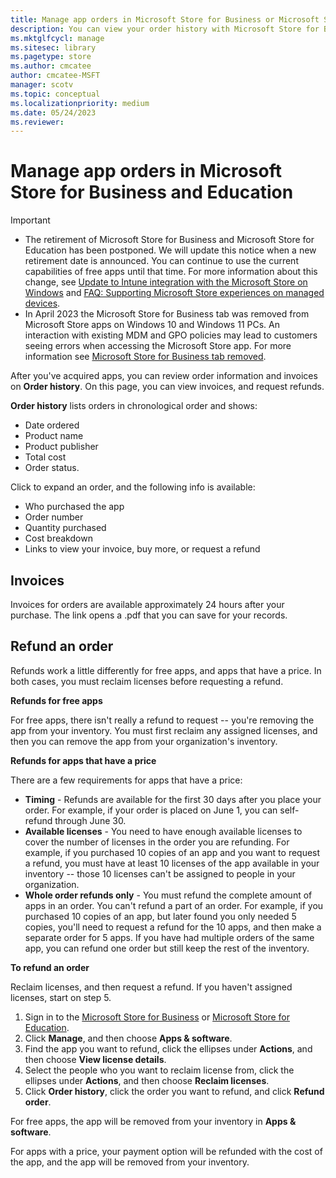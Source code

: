 ```yaml
---
title: Manage app orders in Microsoft Store for Business or Microsoft Store for Education (Windows 10)
description: You can view your order history with Microsoft Store for Business or Microsoft Store for Education.
ms.mktglfcycl: manage
ms.sitesec: library
ms.pagetype: store
ms.author: cmcatee
author: cmcatee-MSFT
manager: scotv
ms.topic: conceptual
ms.localizationpriority: medium
ms.date: 05/24/2023
ms.reviewer: 
---
```


# Manage app orders in Microsoft Store for Business and Education

> [!IMPORTANT]
>
> - The retirement of Microsoft Store for Business and Microsoft Store for Education has been postponed. We will update this notice when a new retirement date is announced. You can continue to use the current capabilities of free apps until that time. For more information about this change, see [Update to Intune integration with the Microsoft Store on Windows](https://techcommunity.microsoft.com/t5/windows-it-pro-blog/update-to-endpoint-manager-integration-with-the-microsoft-store/ba-p/3585077) and [FAQ: Supporting Microsoft Store experiences on managed devices](https://techcommunity.microsoft.com/t5/windows-management/faq-supporting-microsoft-store-experiences-on-managed-devices/m-p/3585286).
> - In April 2023 the Microsoft Store for Business tab was removed from Microsoft Store apps on Windows 10 and Windows 11 PCs. An interaction with existing MDM and GPO policies may lead to customers seeing errors when accessing the Microsoft Store app. For more information see [Microsoft Store for Business tab removed](manage-access-to-private-store.md#microsoft-store-for-business-tab-removed).

After you've acquired apps, you can review order information and invoices on **Order history**. On this page, you can view invoices, and request refunds.

**Order history** lists orders in chronological order and shows:

- Date ordered
- Product name
- Product publisher
- Total cost
- Order status.

Click to expand an order, and the following info is available:

- Who purchased the app
- Order number
- Quantity purchased
- Cost breakdown
- Links to view your invoice, buy more, or request a refund

## Invoices

Invoices for orders are available approximately 24 hours after your purchase. The link opens a .pdf that you can save for your records.

## Refund an order

Refunds work a little differently for free apps, and apps that have a price. In both cases, you must reclaim licenses before requesting a refund.

**Refunds for free apps**

For free apps, there isn't really a refund to request -- you're removing the app from your inventory. You must first reclaim any assigned licenses, and then you can remove the app from your organization's inventory.

**Refunds for apps that have a price**

There are a few requirements for apps that have a price:

- **Timing** - Refunds are available for the first 30 days after you place your order. For example, if your order is placed on June 1, you can self-refund through June 30.
- **Available licenses** - You need to have enough available licenses to cover the number of licenses in the order you are refunding. For example, if you purchased 10 copies of an app and you want to request a refund, you must have at least 10 licenses of the app available in your inventory -- those 10 licenses can't be assigned to people in your organization.
- **Whole order refunds only** - You must refund the complete amount of apps in an order. You can't refund a part of an order. For example, if you purchased 10 copies of an app, but later found you only needed 5 copies, you'll need to request a refund for the 10 apps, and then make a separate order for 5 apps. If you have had multiple orders of the same app, you can refund one order but still keep the rest of the inventory.

**To refund an order**

Reclaim licenses, and then request a refund. If you haven't assigned licenses, start on step 5.
1.  Sign in to the [Microsoft Store for Business](https://businessstore.microsoft.com) or [Microsoft Store for Education](https://educationstore.microsoft.com).
2. Click **Manage**, and then choose **Apps & software**.
3. Find the app you want to refund, click the ellipses under **Actions**, and then choose **View license details**.
4.  Select the people who you want to reclaim license from, click the ellipses under **Actions**, and then choose **Reclaim licenses**.
5. Click **Order history**, click the order you want to refund, and click **Refund order**.

For free apps, the app will be removed from your inventory in **Apps & software**.

For apps with a price, your payment option will be refunded with the cost of the app, and the app will be removed from your inventory.
